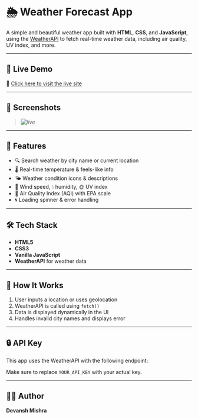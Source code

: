 # 🌦️ Weather Forecast App

A simple and beautiful weather app built with **HTML**, **CSS**, and **JavaScript**, using the [WeatherAPI](https://www.weatherapi.com/) to fetch real-time weather data, including air quality, UV index, and more.

---

## 🚀 Live Demo

🔗 [Click here to visit the live site](https://devanshmishr25.github.io/weatherapp/)

---

## 📸 Screenshots

> *![live](https://github.com/user-attachments/assets/9968d9db-4559-411d-a4ee-ae06f5ab3101)*

---

## 🔧 Features

- 🔍 Search weather by city name or current location
- 🌡️ Real-time temperature & feels-like info
- 🌤️ Weather condition icons & descriptions
- 💨 Wind speed, 💧 humidity, 🌞 UV index
- 🧪 Air Quality Index (AQI) with EPA scale
- 🌀 Loading spinner & error handling

---

## 🛠️ Tech Stack

- **HTML5**
- **CSS3**
- **Vanilla JavaScript**
- **WeatherAPI** for weather data

---

## 🧠 How It Works

1. User inputs a location or uses geolocation
2. WeatherAPI is called using `fetch()`
3. Data is displayed dynamically in the UI
4. Handles invalid city names and displays error

---

## 🔒 API Key

This app uses the WeatherAPI with the following endpoint:

Make sure to replace `YOUR_API_KEY` with your actual key.

---


## 🧑‍💻 Author

**Devansh Mishra** 

